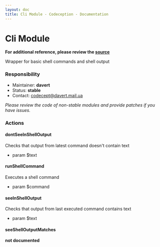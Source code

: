 ```yaml
---
layout: doc
title: Cli Module - Codeception - Documentation
---
```


# Cli Module
**For additional reference, please review the [source](https://github.com/Codeception/Codeception/tree/master/src/Codeception/Module/Cli.php)**


Wrapper for basic shell commands and shell output

### Responsibility
* Maintainer: **davert**
* Status: **stable**
* Contact: codecept@davert.mail.ua

*Please review the code of non-stable modules and provide patches if you have issues.*

### Actions


#### dontSeeInShellOutput


Checks that output from latest command doesn't contain text

 * param $text



#### runShellCommand


Executes a shell command

 * param $command


#### seeInShellOutput


Checks that output from last executed command contains text

 * param $text


#### seeShellOutputMatches

__not documented__
